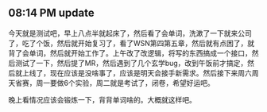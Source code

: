 08:14 PM update
---
今天就是测试吧，早上八点半就起床了，然后看了会单词，洗漱了一下就来公司了，吃了个饭，然后就开始复习了，看了WSN第四第五章，然后就有点困了，就背了会单词，然后就开始工作了。上午改了改逻辑，将写的东西搞成一个接口，然后测试了一下，然后提了MR，然后遇到了几个玄学bug，改到午饭前才搞定，然后就上线了，现在应该是没啥事了，应该是明天会接手新需求。然后接下来周六周天省赛，周一要做6个实验，周二就是考试了，闭卷，希望好运吧。

晚上看情况应该会锻炼一下，背背单词啥的。大概就这样吧。


